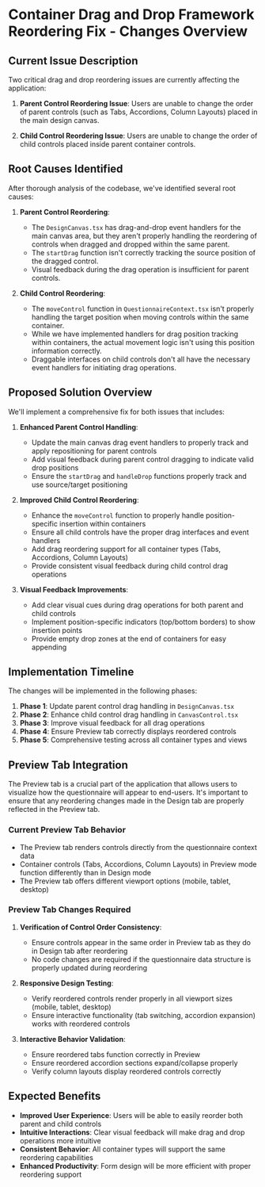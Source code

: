 # Container Drag and Drop Framework Reordering Fix - Changes Overview

## Current Issue Description
Two critical drag and drop reordering issues are currently affecting the application:

1. **Parent Control Reordering Issue**: Users are unable to change the order of parent controls (such as Tabs, Accordions, Column Layouts) placed in the main design canvas.

2. **Child Control Reordering Issue**: Users are unable to change the order of child controls placed inside parent container controls.

## Root Causes Identified

After thorough analysis of the codebase, we've identified several root causes:

1. **Parent Control Reordering**:
   - The `DesignCanvas.tsx` has drag-and-drop event handlers for the main canvas area, but they aren't properly handling the reordering of controls when dragged and dropped within the same parent.
   - The `startDrag` function isn't correctly tracking the source position of the dragged control.
   - Visual feedback during the drag operation is insufficient for parent controls.

2. **Child Control Reordering**:
   - The `moveControl` function in `QuestionnaireContext.tsx` isn't properly handling the target position when moving controls within the same container.
   - While we have implemented handlers for drag position tracking within containers, the actual movement logic isn't using this position information correctly.
   - Draggable interfaces on child controls don't all have the necessary event handlers for initiating drag operations.

## Proposed Solution Overview

We'll implement a comprehensive fix for both issues that includes:

1. **Enhanced Parent Control Handling**:
   - Update the main canvas drag event handlers to properly track and apply repositioning for parent controls
   - Add visual feedback during parent control dragging to indicate valid drop positions
   - Ensure the `startDrag` and `handleDrop` functions properly track and use source/target positioning

2. **Improved Child Control Reordering**:
   - Enhance the `moveControl` function to properly handle position-specific insertion within containers
   - Ensure all child controls have the proper drag interfaces and event handlers
   - Add drag reordering support for all container types (Tabs, Accordions, Column Layouts)
   - Provide consistent visual feedback during child control drag operations

3. **Visual Feedback Improvements**:
   - Add clear visual cues during drag operations for both parent and child controls
   - Implement position-specific indicators (top/bottom borders) to show insertion points
   - Provide empty drop zones at the end of containers for easy appending

## Implementation Timeline

The changes will be implemented in the following phases:

1. **Phase 1**: Update parent control drag handling in `DesignCanvas.tsx`
2. **Phase 2**: Enhance child control drag handling in `CanvasControl.tsx`
3. **Phase 3**: Improve visual feedback for all drag operations
4. **Phase 4**: Ensure Preview tab correctly displays reordered controls
5. **Phase 5**: Comprehensive testing across all container types and views

## Preview Tab Integration

The Preview tab is a crucial part of the application that allows users to visualize how the questionnaire will appear to end-users. It's important to ensure that any reordering changes made in the Design tab are properly reflected in the Preview tab.

### Current Preview Tab Behavior

- The Preview tab renders controls directly from the questionnaire context data
- Container controls (Tabs, Accordions, Column Layouts) in Preview mode function differently than in Design mode
- The Preview tab offers different viewport options (mobile, tablet, desktop)

### Preview Tab Changes Required

1. **Verification of Control Order Consistency**:
   - Ensure controls appear in the same order in Preview tab as they do in Design tab after reordering
   - No code changes are required if the questionnaire data structure is properly updated during reordering

2. **Responsive Design Testing**:
   - Verify reordered controls render properly in all viewport sizes (mobile, tablet, desktop)
   - Ensure interactive functionality (tab switching, accordion expansion) works with reordered controls

3. **Interactive Behavior Validation**:
   - Ensure reordered tabs function correctly in Preview
   - Ensure reordered accordion sections expand/collapse properly
   - Verify column layouts display reordered controls correctly

## Expected Benefits

- **Improved User Experience**: Users will be able to easily reorder both parent and child controls
- **Intuitive Interactions**: Clear visual feedback will make drag and drop operations more intuitive
- **Consistent Behavior**: All container types will support the same reordering capabilities
- **Enhanced Productivity**: Form design will be more efficient with proper reordering support
